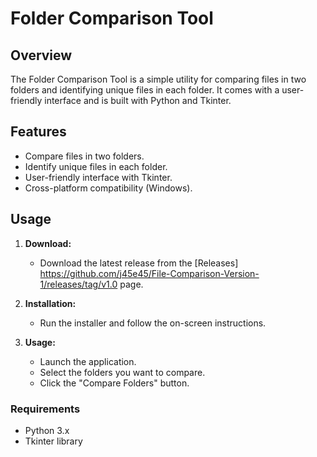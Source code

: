 # Folder Comparison Tool

## Overview

The Folder Comparison Tool is a simple utility for comparing files in two folders and identifying unique files in each folder. It comes with a user-friendly interface and is built with Python and Tkinter.

## Features

- Compare files in two folders.
- Identify unique files in each folder.
- User-friendly interface with Tkinter.
- Cross-platform compatibility (Windows).

## Usage

1. **Download:**
   - Download the latest release from the [Releases] https://github.com/j45e45/File-Comparison-Version-1/releases/tag/v1.0 page.

2. **Installation:**
   - Run the installer and follow the on-screen instructions.

3. **Usage:**
   - Launch the application.
   - Select the folders you want to compare.
   - Click the "Compare Folders" button.
  
### Requirements

- Python 3.x
- Tkinter library
